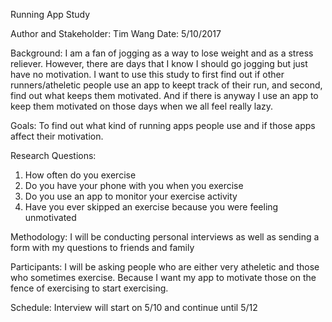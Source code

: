 Running App Study

Author and Stakeholder: Tim Wang
Date: 5/10/2017

Background:
I am a fan of jogging as a way to lose weight and as a stress reliever. However, there are days that I know I should go jogging but just have no motivation. I want to use this study to first find out if other runners/atheletic people use an app to keept track of their run, and second, find out what keeps them motivated. And if there is anyway I use an app to keep them motivated on those days when we all feel really lazy.

Goals:
To find out what kind of running apps people use and if those apps affect their motivation.

Research Questions:
1. How often do you exercise
2. Do you have your phone with you when you exercise
3. Do you use an app to monitor your exercise activity
4. Have you ever skipped an exercise because you were feeling unmotivated

Methodology:
I will be conducting personal interviews as well as sending a form with my questions to friends and family

Participants:
I will be asking people who are either very atheletic and those who sometimes exercise. Because I want my app to motivate those on the fence of exercising to start exercising.

Schedule:
Interview will start on 5/10 and continue until 5/12

